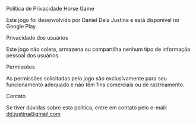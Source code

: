 Política de Privacidade
Horse Game

Este jogo foi desenvolvido por Daniel Dela Justina e está disponível no Google Play.

Privacidade dos usuários

Este jogo não coleta, armazena ou compartilha nenhum tipo de informação pessoal dos usuários.

Permissões

As permissões solicitadas pelo jogo são exclusivamente para seu funcionamento adequado e não têm fins comerciais ou de rastreamento.

Contato

Se tiver dúvidas sobre esta política, entre em contato pelo e-mail: dd.justina@gmail.com
